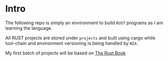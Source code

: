 # Intro
The following repo is simply an environment to build `RUST` programs as I am learning the language.

All RUST projects are stored under `projects` and built using cargo while tool-chain and environment
versioning is being handled by `NIX`.

My first batch of projects will be based on [The Rust Book](https://doc.rust-lang.org/book/title-page.html)
